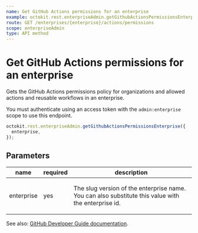 ```yaml
---
name: Get GitHub Actions permissions for an enterprise
example: octokit.rest.enterpriseAdmin.getGithubActionsPermissionsEnterprise({ enterprise })
route: GET /enterprises/{enterprise}/actions/permissions
scope: enterpriseAdmin
type: API method
---
```


# Get GitHub Actions permissions for an enterprise

Gets the GitHub Actions permissions policy for organizations and allowed actions and reusable workflows in an enterprise.

You must authenticate using an access token with the `admin:enterprise` scope to use this endpoint.

```js
octokit.rest.enterpriseAdmin.getGithubActionsPermissionsEnterprise({
  enterprise,
});
```

## Parameters

<table>
  <thead>
    <tr>
      <th>name</th>
      <th>required</th>
      <th>description</th>
    </tr>
  </thead>
  <tbody>
    <tr><td>enterprise</td><td>yes</td><td>

The slug version of the enterprise name. You can also substitute this value with the enterprise id.

</td></tr>
  </tbody>
</table>

See also: [GitHub Developer Guide documentation](https://docs.github.com/rest/reference/actions#get-github-actions-permissions-for-an-enterprise).
